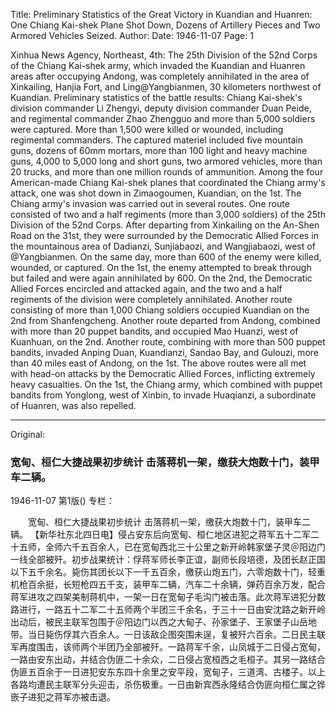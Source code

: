 Title: Preliminary Statistics of the Great Victory in Kuandian and Huanren: One Chiang Kai-shek Plane Shot Down, Dozens of Artillery Pieces and Two Armored Vehicles Seized.
Author:
Date: 1946-11-07
Page: 1

Xinhua News Agency, Northeast, 4th: The 25th Division of the 52nd Corps of the Chiang Kai-shek army, which invaded the Kuandian and Huanren areas after occupying Andong, was completely annihilated in the area of Xinkailing, Hanjia Fort, and Ling@Yangbianmen, 30 kilometers northwest of Kuandian. Preliminary statistics of the battle results: Chiang Kai-shek's division commander Li Zhengyi, deputy division commander Duan Peide, and regimental commander Zhao Zhengguo and more than 5,000 soldiers were captured. More than 1,500 were killed or wounded, including regimental commanders. The captured materiel included five mountain guns, dozens of 60mm mortars, more than 100 light and heavy machine guns, 4,000 to 5,000 long and short guns, two armored vehicles, more than 20 trucks, and more than one million rounds of ammunition. Among the four American-made Chiang Kai-shek planes that coordinated the Chiang army's attack, one was shot down in Zimaogoumen, Kuandian, on the 1st. The Chiang army's invasion was carried out in several routes. One route consisted of two and a half regiments (more than 3,000 soldiers) of the 25th Division of the 52nd Corps. After departing from Xinkailing on the An-Shen Road on the 31st, they were surrounded by the Democratic Allied Forces in the mountainous area of Dadianzi, Sunjiabaozi, and Wangjiabaozi, west of @Yangbianmen. On the same day, more than 600 of the enemy were killed, wounded, or captured. On the 1st, the enemy attempted to break through but failed and were again annihilated by 600. On the 2nd, the Democratic Allied Forces encircled and attacked again, and the two and a half regiments of the division were completely annihilated. Another route consisting of more than 1,000 Chiang soldiers occupied Kuandian on the 2nd from Shanfengcheng. Another route departed from Andong, combined with more than 20 puppet bandits, and occupied Mao Huanzi, west of Kuanhuan, on the 2nd. Another route, combining with more than 500 puppet bandits, invaded Anping Duan, Kuandianzi, Sandao Bay, and Gulouzi, more than 40 miles east of Andong, on the 1st. The above routes were all met with head-on attacks by the Democratic Allied Forces, inflicting extremely heavy casualties. On the 1st, the Chiang army, which combined with puppet bandits from Yonglong, west of Xinbin, to invade Huaqianzi, a subordinate of Huanren, was also repelled.



<hr /> 

Original: 


### 宽甸、桓仁大捷战果初步统计  击落蒋机一架，缴获大炮数十门，装甲车二辆。

1946-11-07
第1版()
专栏：

　　宽甸、桓仁大捷战果初步统计
    击落蒋机一架，缴获大炮数十门，装甲车二辆。
    【新华社东北四日电】侵占安东后向宽甸、桓仁地区进犯之蒋军五十二军二十五师，全师六千五百余人，已在宽甸西北三十公里之新开岭韩家堡子灵＠阳边门一线全部被歼。初步战果统计：俘蒋军师长李正谊，副师长段培德，及团长赵正国以下五千余名。毙伤其团长以下一千五百余，缴获山炮五门，六零炮数十门，轻重机枪百余挺，长短枪四五千支，装甲车二辆，汽车二十余辆，弹药百余万发，配合蒋军进攻之四架美制蒋机中，一架一日在宽甸子毛沟门被击落。此次蒋军进犯分数路进行，一路五十二军二十五师两个半团三千余名，于三十一日由安沈路之新开岭出动后，被民主联军包围于＠阳边门以西之大甸子、孙家堡子、王家堡子山岳地带。当日毙伤俘其六百余人。一日该敌企图突围未逞，复被歼六百余。二日民主联军再度围击，该师两个半团乃全部被歼。一路蒋军千余，山凤城于二日侵占宽甸，一路由安东出动，并结合伪匪二十余众，二日侵占宽桓西之毛桓子。其另一路结合伪匪五百余于一日进犯安东东四十余里之安平段，宽甸子，三道湾、古楼子。以上各路均遭民主联军分头迎击，杀伤极重。一日由新宾西永隆结合伪匪向桓仁属之铧嵌子进犯之蒋军亦被击退。
